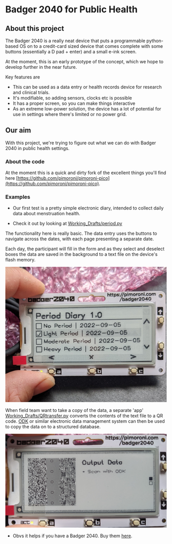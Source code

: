 # Badger 2040 for Public Health

## About this project

The Badger 2040 is a really neat device that puts a programmable python-based OS on to a credit-card sized device that comes complete with some buttons (essentially a D pad + enter) and a small e-ink screen. 

At the moment, this is an early prototype of the concept, which we hope to develop further in the near future. 

Key features are

* This can be used as a data entry or health records device for research and clinical trials.
* It's modifiable, so adding sensors, clocks etc is possible
* It has a proper screen, so you can make things interactive
* As an extreme low-power solution, the device has a lot of potential for use in settings where there's limited or no power grid.

## Our aim

With this project, we're trying to figure out what we can do with Badger 2040 in public health settings. 

### About the code

At the moment this is a quick and dirty fork of the excellent things you'll find here
[https://github.com/pimoroni/pimoroni-pico](https://github.com/pimoroni/pimoroni-pico). 

### Examples

* Our first test is a pretty simple electronic diary, intended to collect daily data about menstruation health.

* 	Check it out by looking at [Working_Drafts/period.py](Working_Drafts/period.py)


The functionality here is really basic. The data entry uses the buttons to navigate across the dates, with each page presenting a separate date.

Each day, the participant will fill in the form and as they select and deselect boxes the data are saved in the background to a text file on the device's flash memory. 

![./images/001.jpeg](./images/002.jpeg)

When field team want to take a copy of the data, a separate 'app' [Working_Drafts/QRtransfer.py](Working_Drafts/QRtransfer.py) converts the contents of the text file to a QR code. [ODK](https://github.com/getodk) or similar electronic data management system can then be used to copy the data on to a structured database.

![./images/001.jpeg](./images/001.jpeg)

*  Obvs it helps if you have a Badger 2040. Buy them [here](https://shop.pimoroni.com/products/badger-2040?variant=39752959852627).

